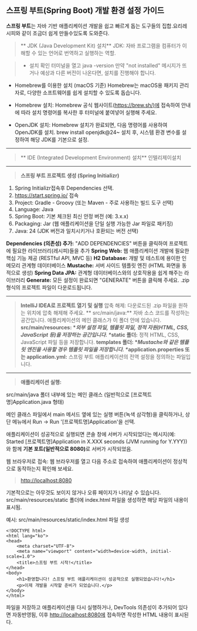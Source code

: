 <h2 id="스프링-부트spring-boot-개발-환경-설정-가이드">스프링 부트(Spring Boot) 개발 환경 설정 가이드</h2>
<p><strong>스프링 부트</strong>는 자바 기반 애플리케이션 개발을 쉽고 빠르게 돕는 도구들의 집합.요리레시피와 같이 조금더 쉽게 만들수있도록 도와준다.</p>
<blockquote>
<p>** JDK (Java Development Kit) 설치**
JDK: 자바 프로그램을 컴퓨터가 이해할 수 있는 언어로 번역하고 실행하는 역할.</p>
</blockquote>
<blockquote>
<ul>
<li>설치 확인
터미널을 열고 
java -version
만약 &quot;not installed&quot; 메시지가 뜨거나 예상과 다른 버전이 나온다면, 설치를 진행해야 합니다.</li>
</ul>
</blockquote>
<ul>
<li><p>Homebrew를 이용한 설치 (macOS 기준)
Homebrew는 macOS용 패키지 관리자로, 다양한 소프트웨어를 쉽게 설치할 수 있도록 돕습니다.</p>
</li>
<li><p>Homebrew 설치: Homebrew 공식 웹사이트(<a href="https://brew.sh/)%EC%97%90">https://brew.sh/)에</a> 접속하여 안내에 따라 설치 명령어를 복사한 후 터미널에 붙여넣어 실행해 주세요.<img alt="" src="https://velog.velcdn.com/images/kdhun-0814/post/66e717c8-dfa8-4a69-ab56-71ed51634c6b/image.png" /></p>
</li>
<li><p>OpenJDK 설치: Homebrew 설치가 완료되면, 다음 명령어를 사용하여 OpenJDK를 설치.
brew install openjdk@24~
설치 후, 시스템 환경 변수를 설정하여 해당 JDK를 기본으로 설정.</p>
</li>
</ul>
<hr />
<blockquote>
<p>** IDE (Integrated Development Environment) 설치**
    인텔리제이설치</p>
</blockquote>
<hr />
<blockquote>
<p><strong>스프링 부트 프로젝트 생성 (Spring Initializr)</strong></p>
</blockquote>
<ol>
<li>Spring Initializr접속후 Dependencies 선택.</li>
<li><a href="https://start.spring.io/">https://start.spring.io/</a> 접속</li>
<li>Project: Gradle - Groovy (또는 Maven - 주로 사용하는 빌드 도구 선택)</li>
<li>Language: Java</li>
<li>Spring Boot: 기본 체크된 최신 안정 버전 (예: 3.x.x)</li>
<li>Packaging: Jar (웹 애플리케이션을 단일 실행 가능한 Jar 파일로 패키징)</li>
<li>Java: 24 (JDK 버전과 일치시키거나 호환되는 버전 선택)</li>
</ol>
<p><strong>Dependencies (의존성) 추가:</strong> &quot;ADD DEPENDENCIES&quot; 버튼을 클릭하여 프로젝트에 필요한 라이브러리(레시피)들을 추가
<strong>Spring Web:</strong> 웹 애플리케이션 개발에 필요한 핵심 기능 제공 (RESTful API, MVC 등)
<strong>H2 Database:</strong> 개발 및 테스트에 용이한 인메모리 관계형 데이터베이스
<strong>Mustache:</strong> 서버 사이드 템플릿 엔진 (HTML 화면을 동적으로 생성)
<strong>Spring Data JPA:</strong> 관계형 데이터베이스와의 상호작용을 쉽게 해주는 라이브러리
<strong>Generate:</strong> 모든 설정이 완료되면 &quot;GENERATE&quot; 버튼을 클릭해 주세요. .zip 형식의 프로젝트 파일이 다운로드됩니다.</p>
<hr />
<blockquote>
<p><strong>IntelliJ IDEA로 프로젝트 열기 및 실행</strong>
압축 해제: 다운로드된 .zip 파일을 원하는 위치에 압축 해제해 주세요.
**
src/main/java:** 자바 소스 코드를 작성하는 공간입니다. 애플리케이션의 메인 클래스가 이 폴더 안에 있습니다.
<strong>src/main/resources: *<em>외부 설정 파일, 템플릿 파일, 정적 자원(HTML, CSS, JavaScript 등)을 저장하는 공간입니다.
*</em>static 폴더:</strong> 정적 HTML, CSS, JavaScript 파일 등을 저장합니다.
<strong>templates 폴더: *<em>Mustache와 같은 템플릿 엔진을 사용할 경우 템플릿 파일을 저장합니다.
*</em>application.properties 또는 application.yml:</strong> 스프링 부트 애플리케이션의 전역 설정을 정의하는 파일입니다.</p>
</blockquote>
<hr />
<blockquote>
<p><strong>애플리케이션 실행:</strong></p>
</blockquote>
<p>src/main/java 폴더 내부에 있는 메인 클래스 (일반적으로 [프로젝트명]Application.java 형태)</p>
<p>메인 클래스 파일에서 main 메서드 옆에 있는 실행 버튼(녹색 삼각형)을 클릭하거나, 상단 메뉴에서 Run -&gt; Run '[프로젝트명]Application'을 선택.</p>
<p>애플리케이션이 성공적으로 실행되면 콘솔 창에 서버가 시작되었다는 메시지(예: Started [프로젝트명]Application in X.XXX seconds (JVM running for Y.YYY))와 함께 <strong>기본 포트(일반적으로 8080)</strong>로 서버가 시작되었음.</p>
<p>웹 브라우저로 접속: 웹 브라우저를 열고 다음 주소로 접속하여 애플리케이션이 정상적으로 동작하는지 확인해 보세요.</p>
<blockquote>
<p><a href="http://localhost:8080">http://localhost:8080</a></p>
</blockquote>
<p>기본적으로는 아무것도 보이지 않거나 오류 페이지가 나타날 수 있습니다. src/main/resources/static 폴더에 index.html 파일을 생성하면 해당 파일의 내용이 표시됨.</p>
<p>예시: src/main/resources/static/index.html 파일 생성</p>
<pre><code class="language-html">&lt;!DOCTYPE html&gt;
&lt;html lang=&quot;ko&quot;&gt;
&lt;head&gt;
    &lt;meta charset=&quot;UTF-8&quot;&gt;
    &lt;meta name=&quot;viewport&quot; content=&quot;width=device-width, initial-scale=1.0&quot;&gt;
    &lt;title&gt;스프링 부트 시작!&lt;/title&gt;
&lt;/head&gt;
&lt;body&gt;
    &lt;h1&gt;환영합니다! 스프링 부트 애플리케이션이 성공적으로 실행되었습니다!&lt;/h1&gt;
    &lt;p&gt;이제 개발을 시작할 준비가 되었습니다.&lt;/p&gt;
&lt;/body&gt;
&lt;/html&gt;</code></pre>
<p>파일을 저장하고 애플리케이션을 다시 실행하거나, DevTools 의존성이 추가되어 있다면 자동반영됨, 이후 <a href="http://localhost:8080%EC%97%90">http://localhost:8080에</a> 접속하면 작성한 HTML 내용이 표시된다.</p>